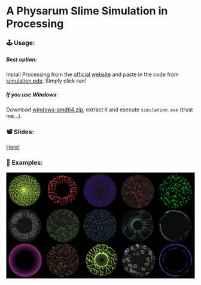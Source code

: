 # A Physarum Slime Simulation in Processing

### 🕹️ Usage:
##### Best option:
Install Processing from the [official website](https://processing.org/download) and paste in the code from [simulation.pde](./simulation.pde). Simply click run!

##### If you use Windows:
Download [windows-amd64.zip](./assets/windows-amd64.zip), extract it and execute ``simulation.exe`` (trust me...).

### 📽️ Slides:
[Here!]()

### 🦠 Examples:
![examples](./assets/examples.png)